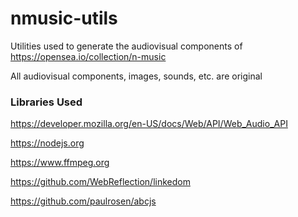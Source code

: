 # nmusic-utils

Utilities used to generate the audiovisual components of https://opensea.io/collection/n-music

All audiovisual components, images, sounds, etc. are original

### Libraries Used

https://developer.mozilla.org/en-US/docs/Web/API/Web_Audio_API

https://nodejs.org

https://www.ffmpeg.org

https://github.com/WebReflection/linkedom

https://github.com/paulrosen/abcjs
